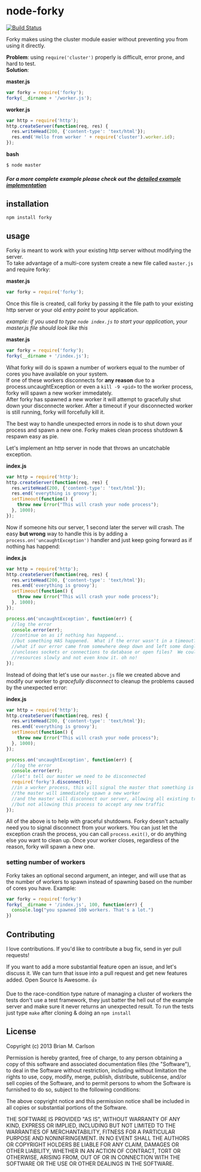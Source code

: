 node-forky
==========

[![Build Status](https://travis-ci.org/brianc/node-forky.svg?branch=master)](https://travis-ci.org/brianc/node-forky)

Forky makes using the cluster module easier without preventing you from using it directly.

__Problem__: using `require('cluster')` properly is difficult, error prone, and hard to test.  
__Solution__: 


__master.js__
```js
var forky = require('forky');
forky(__dirname + '/worker.js');
```

__worker.js__
```js
var http = require('http');
http.createServer(function(req, res) {
  res.writeHead(200, {'content-type': 'text/html'});
  res.end('Hello from worker ' + require('cluster').worker.id);
});
```

__bash__
```bash
$ node master
```

##### For a more complete example please check out the [detailed example implementation](https://github.com/brianc/node-forky/tree/master/examples)

## installation

`npm install forky`

## usage

Forky is meant to work with your existing http server without modifying the server.  
To take advantage of a multi-core system create a new file called `master.js` and require forky:

__master.js__
```js
var forky = require('forky');
```

Once this file is created, call forky by passing it the file path to your existing http server or your old _entry point_ to your application.

_example: if you used to type `node index.js` to start your application, your master.js file should look like this_

__master.js__
```js
var forky = require('forky');
forky(__dirname + '/index.js');
```

What forky will do is spawn a number of workers equal to the number of cores you have available on your system.  
If one of these workers disconnects for __any reason__ due to a process.uncaughtException or even a `kill -9 <pid>` to the worker process, forky will spawn a new worker immedately.  
After forky has spawned a new worker it will attempt to gracefully shut down your disconnecte worker.  After a timeout if your disconnected worker is still running, forky will forcefully kill it.


The best way to handle unexpected errors in node is to shut down your process and spawn a new one. Forky makes clean process shutdown & respawn easy as pie.

Let's implement an http server in node that throws an uncatchable exception.

__index.js__
```js
var http = require('http');
http.createServer(function(req, res) {
  res.writeHead(200, {'content-type': 'text/html'});
  res.end('everything is groovy');
  setTimeout(function() {
    throw new Error("This will crash your node process");
  }, 1000);
});
```

Now if someone hits our server, 1 second later the server will crash. The easy __but wrong__ way to handle this is by adding a `process.on('uncaughtException')` handler and just keep going forward as if nothing has happend:

__index.js__
```js
var http = require('http');
http.createServer(function(req, res) {
  res.writeHead(200, {'content-type': 'text/html'});
  res.end('everything is groovy');
  setTimeout(function() {
    throw new Error("This will crash your node process");
  }, 1000);
});

process.on('uncaughtException', function(err) {
  //log the error
  console.error(err);
  //continue on as if nothing has happend...
  //but something HAS happened.  What if the error wasn't in a timeout?
  //what if our error came from somewhere deep down and left some dangling
  //uncloses sockets or connections to database or open files?  We could be leaking
  //resources slowly and not even know it. oh no!
});
```

Instead of doing that let's use our `master.js` file we created above and modify our worker to _gracefully disconnect_ to cleanup the problems caused by the unexpected error:


__index.js__
```js
var http = require('http');
http.createServer(function(req, res) {
  res.writeHead(200, {'content-type': 'text/html'});
  res.end('everything is groovy');
  setTimeout(function() {
    throw new Error("This will crash your node process");
  }, 1000);
});

process.on('uncaughtException', function(err) {
  //log the error
  console.error(err);
  //let's tell our master we need to be disconnected
  require('forky').disconnect();
  //in a worker process, this will signal the master that something is wrong
  //the master will immediately spawn a new worker
  //and the master will disconnect our server, allowing all existing traffic to end naturally
  //but not allowing this process to accept any new traffic
});
```

All of the above is to help with graceful shutdowns.  Forky doesn't actually need you to signal disconnect from your workers. You can just let the exception crash the process, you can call `process.exit()`, or do anything else you want to clean up. Once your worker closes, regardless of the reason, forky will spawn a new one.

### setting number of workers

Forky takes an optional second argument, an integer, and will use that as the number of workers to spawn instead of spawning based on the number of cores you have.  Example:

```js
var forky = require('forky')
forky(__dirname + '/index.js', 100, function(err) {
  console.log("you spawned 100 workers. That's a lot.")
})
```

## Contributing

I love contributions.  If you'd like to contribute a bug fix, send in yer pull requests!  

If you want to add a more substantial feature open an issue, and let's discuss it. We can turn that issue into a pull request and get new features added. Open Source Is Awesome. :+1:

Due to the race-condition type nature of managing a cluster of workers the tests don't use a test framework, they just batter the hell out of the example server and make sure it never returns an unexpected result.  To run the tests just type `make` after cloning & doing an `npm install`
## License

Copyright (c) 2013 Brian M. Carlson

Permission is hereby granted, free of charge, to any person obtaining a copy
of this software and associated documentation files (the "Software"), to deal
in the Software without restriction, including without limitation the rights
to use, copy, modify, merge, publish, distribute, sublicense, and/or sell
copies of the Software, and to permit persons to whom the Software is
furnished to do so, subject to the following conditions:

The above copyright notice and this permission notice shall be included in
all copies or substantial portions of the Software.

THE SOFTWARE IS PROVIDED "AS IS", WITHOUT WARRANTY OF ANY KIND, EXPRESS OR
IMPLIED, INCLUDING BUT NOT LIMITED TO THE WARRANTIES OF MERCHANTABILITY,
FITNESS FOR A PARTICULAR PURPOSE AND NONINFRINGEMENT. IN NO EVENT SHALL THE
AUTHORS OR COPYRIGHT HOLDERS BE LIABLE FOR ANY CLAIM, DAMAGES OR OTHER
LIABILITY, WHETHER IN AN ACTION OF CONTRACT, TORT OR OTHERWISE, ARISING FROM,
OUT OF OR IN CONNECTION WITH THE SOFTWARE OR THE USE OR OTHER DEALINGS IN
THE SOFTWARE.
